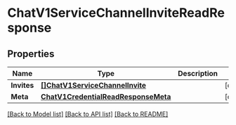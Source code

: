 # ChatV1ServiceChannelInviteReadResponse

## Properties

Name | Type | Description | Notes
------------ | ------------- | ------------- | -------------
**Invites** | [**[]ChatV1ServiceChannelInvite**](chat.v1.service.channel.invite.md) |  | [optional] 
**Meta** | [**ChatV1CredentialReadResponseMeta**](chat_v1_credentialReadResponse_meta.md) |  | [optional] 

[[Back to Model list]](../README.md#documentation-for-models) [[Back to API list]](../README.md#documentation-for-api-endpoints) [[Back to README]](../README.md)


